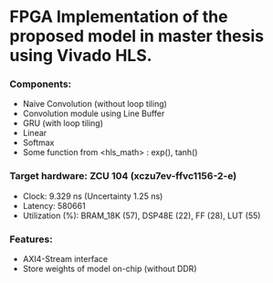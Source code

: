 # FPGA Implementation of the proposed model in master thesis using Vivado HLS.
### Components:
- Naive Convolution (without loop tiling)
- Convolution module using Line Buffer
- GRU (with loop tiling)
- Linear
- Softmax
- Some function from <hls_math> : exp(), tanh()

### Target hardware: ZCU 104 (xczu7ev-ffvc1156-2-e)
- Clock: 9.329 ns (Uncertainty 1.25 ns)
- Latency: 580661 
- Utilization (%): BRAM_18K (57), DSP48E (22), FF (28), LUT (55)

### Features:
- AXI4-Stream interface
- Store weights of model on-chip (without DDR)